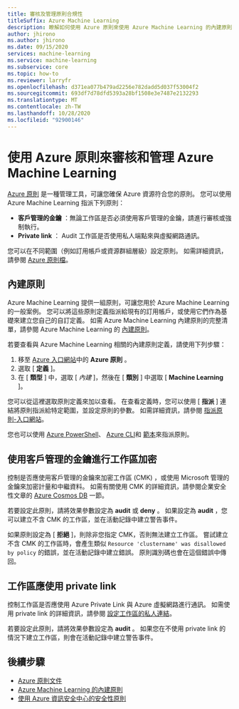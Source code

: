```yaml
---
title: 審核及管理原則合規性
titleSuffix: Azure Machine Learning
description: 瞭解如何使用 Azure 原則來使用 Azure Machine Learning 的內建原則。
author: jhirono
ms.author: jhirono
ms.date: 09/15/2020
services: machine-learning
ms.service: machine-learning
ms.subservice: core
ms.topic: how-to
ms.reviewer: larryfr
ms.openlocfilehash: d371ea077b479ad2256e782dadd5d037f53004f2
ms.sourcegitcommit: 693df7d78dfd5393a28bf1508e3e7487e2132293
ms.translationtype: MT
ms.contentlocale: zh-TW
ms.lasthandoff: 10/28/2020
ms.locfileid: "92900146"
---
```

# <a name="audit-and-manage-azure-machine-learning-using-azure-policy"></a>使用 Azure 原則來審核和管理 Azure Machine Learning

[Azure 原則](/azure/governance/policy) 是一種管理工具，可讓您確保 Azure 資源符合您的原則。 您可以使用 Azure Machine Learning 指派下列原則：

* **客戶管理的金鑰** ：無論工作區是否必須使用客戶管理的金鑰，請進行審核或強制執行。
* **Private link** ： Audit 工作區是否使用私人端點來與虛擬網路通訊。

您可以在不同範圍（例如訂用帳戶或資源群組層級）設定原則。 如需詳細資訊，請參閱 [Azure 原則檔](/azure/governance/policy/overview)。

## <a name="built-in-policies"></a>內建原則

Azure Machine Learning 提供一組原則，可讓您用於 Azure Machine Learning 的一般案例。 您可以將這些原則定義指派給現有的訂用帳戶，或使用它們作為基礎來建立您自己的自訂定義。 如需 Azure Machine Learning 內建原則的完整清單，請參閱 Azure Machine Learning 的 [內建原則](/azure/governance/policy/samples/built-in-policies#machine-learning)。

若要查看與 Azure Machine Learning 相關的內建原則定義，請使用下列步驟：

1. 移至 [Azure 入口網站](https://portal.azure.com)中的 __Azure 原則__ 。
1. 選取 [ __定義__ ]。
1. 在 [ __類型__ ] 中，選取 [ _內建_ ]，然後在 [ __類別__ ] 中選取 [ __Machine Learning__ ]。

您可以從這裡選取原則定義來加以查看。 在查看定義時，您可以使用 [ __指派__ ] 連結將原則指派給特定範圍，並設定原則的參數。 如需詳細資訊，請參閱 [指派原則-入口網站](/azure/governance/policy/assign-policy-portal)。

您也可以使用 [Azure PowerShell](/azure/governance/policy/assign-policy-powershell)、 [Azure CLI](https://docs.microsoft.com/azure/governance/policy/assign-policy-azurecli)和 [範本](/azure/governance/policy/assign-policy-template)來指派原則。

## <a name="workspaces-encryption-with-customer-managed-key"></a>使用客戶管理的金鑰進行工作區加密

控制是否應使用客戶管理的金鑰來加密工作區 (CMK) ，或使用 Microsoft 管理的金鑰來加密計量和中繼資料。 如需有關使用 CMK 的詳細資訊，請參閱企業安全性文章的 [Azure Cosmos DB](concept-enterprise-security.md#azure-cosmos-db) 一節。

若要設定此原則，請將效果參數設定為 __audit__ 或 __deny__ 。 如果設定為 __audit__ ，您可以建立不含 CMK 的工作區，並在活動記錄中建立警告事件。

如果原則設定為 [ __拒絕__ ]，則除非您指定 CMK，否則無法建立工作區。 嘗試建立不含 CMK 的工作區時，會產生類似 `Resource 'clustername' was disallowed by policy` 的錯誤，並在活動記錄中建立錯誤。 原則識別碼也會在這個錯誤中傳回。

## <a name="workspaces-should-use-private-link"></a>工作區應使用 private link

控制工作區是否應使用 Azure Private Link 與 Azure 虛擬網路進行通訊。 如需使用 private link 的詳細資訊，請參閱 [設定工作區的私人連結](how-to-configure-private-link.md)。

若要設定此原則，請將效果參數設定為 __audit__ 。 如果您在不使用 private link 的情況下建立工作區，則會在活動記錄中建立警告事件。

## <a name="next-steps"></a>後續步驟

* [Azure 原則文件](/azure/governance/policy/overview)
* [Azure Machine Learning 的內建原則](policy-reference.md)
* [使用 Azure 資訊安全中心的安全性原則](/azure/security-center/tutorial-security-policy)